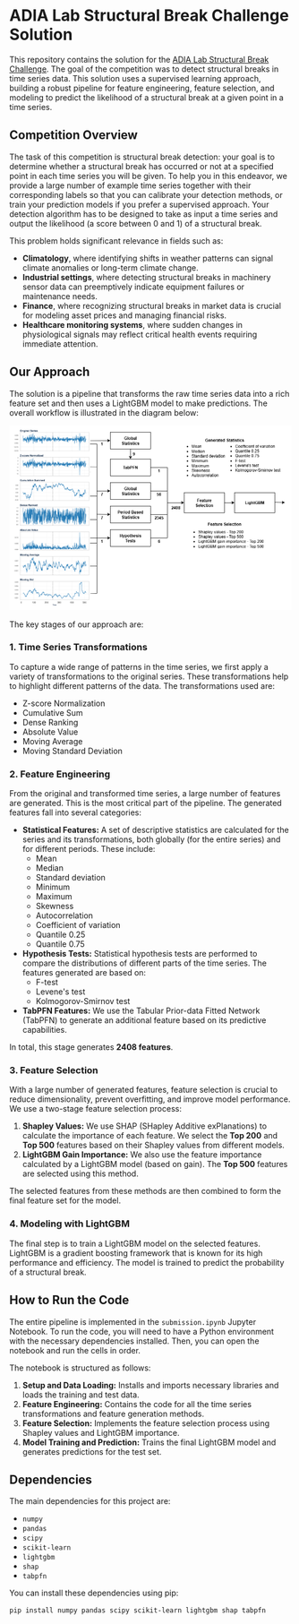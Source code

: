 # ADIA Lab Structural Break Challenge Solution

This repository contains the solution for the [ADIA Lab Structural Break Challenge](https://hub.crunchdao.com/competitions/structural-break). The goal of the competition was to detect structural breaks in time series data. This solution uses a supervised learning approach, building a robust pipeline for feature engineering, feature selection, and modeling to predict the likelihood of a structural break at a given point in a time series.

## Competition Overview

The task of this competition is structural break detection: your goal is to determine whether a structural break has occurred or not at a specified point in each time series you will be given. To help you in this endeavor, we provide a large number of example time series together with their corresponding labels so that you can calibrate your detection methods, or train your prediction models if you prefer a supervised approach. Your detection algorithm has to be designed to take as input a time series and output the likelihood (a score between 0 and 1) of a structural break.

This problem holds significant relevance in fields such as:

* **Climatology**, where identifying shifts in weather patterns can signal climate anomalies or long-term climate change.
* **Industrial settings**, where detecting structural breaks in machinery sensor data can preemptively indicate equipment failures or maintenance needs.
* **Finance**, where recognizing structural breaks in market data is crucial for modeling asset prices and managing financial risks.
* **Healthcare monitoring systems**, where sudden changes in physiological signals may reflect critical health events requiring immediate attention.

## Our Approach

The solution is a pipeline that transforms the raw time series data into a rich feature set and then uses a LightGBM model to make predictions. The overall workflow is illustrated in the diagram below:

![Solution Workflow](diagram.png)

The key stages of our approach are:

### 1. Time Series Transformations

To capture a wide range of patterns in the time series, we first apply a variety of transformations to the original series. These transformations help to highlight different patterns of the data. The transformations used are:

* Z-score Normalization
* Cumulative Sum
* Dense Ranking
* Absolute Value
* Moving Average
* Moving Standard Deviation

### 2. Feature Engineering

From the original and transformed time series, a large number of features are generated. This is the most critical part of the pipeline. The generated features fall into several categories:

* **Statistical Features:** A set of descriptive statistics are calculated for the series and its transformations, both globally (for the entire series) and for different periods. These include:
    * Mean
    * Median
    * Standard deviation
    * Minimum
    * Maximum
    * Skewness
    * Autocorrelation
    * Coefficient of variation
    * Quantile 0.25
    * Quantile 0.75
* **Hypothesis Tests:** Statistical hypothesis tests are performed to compare the distributions of different parts of the time series. The features generated are based on:
    * F-test
    * Levene's test
    * Kolmogorov-Smirnov test
* **TabPFN Features:** We use the Tabular Prior-data Fitted Network (TabPFN) to generate an additional feature based on its predictive capabilities.

In total, this stage generates **2408 features**.

### 3. Feature Selection

With a large number of generated features, feature selection is crucial to reduce dimensionality, prevent overfitting, and improve model performance. We use a two-stage feature selection process:

1.  **Shapley Values:** We use SHAP (SHapley Additive exPlanations) to calculate the importance of each feature. We select the **Top 200** and **Top 500** features based on their Shapley values from different models.
2.  **LightGBM Gain Importance:** We also use the feature importance calculated by a LightGBM model (based on gain). The **Top 500** features are selected using this method.

The selected features from these methods are then combined to form the final feature set for the model.

### 4. Modeling with LightGBM

The final step is to train a LightGBM model on the selected features. LightGBM is a gradient boosting framework that is known for its high performance and efficiency. The model is trained to predict the probability of a structural break.

## How to Run the Code

The entire pipeline is implemented in the `submission.ipynb` Jupyter Notebook. To run the code, you will need to have a Python environment with the necessary dependencies installed. Then, you can open the notebook and run the cells in order.

The notebook is structured as follows:

1.  **Setup and Data Loading:** Installs and imports necessary libraries and loads the training and test data.
2.  **Feature Engineering:** Contains the code for all the time series transformations and feature generation methods.
3.  **Feature Selection:** Implements the feature selection process using Shapley values and LightGBM importance.
4.  **Model Training and Prediction:** Trains the final LightGBM model and generates predictions for the test set.

## Dependencies

The main dependencies for this project are:

* `numpy`
* `pandas`
* `scipy`
* `scikit-learn`
* `lightgbm`
* `shap`
* `tabpfn`

You can install these dependencies using pip:

```bash
pip install numpy pandas scipy scikit-learn lightgbm shap tabpfn
```
